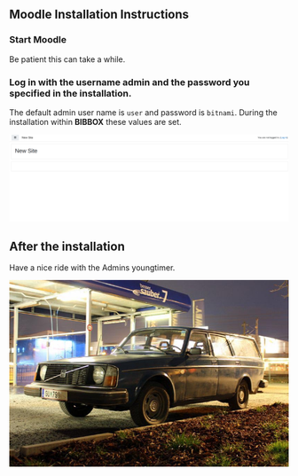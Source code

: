 ## Moodle Installation Instructions 

### Start Moodle

Be patient this can take a while.

### Log in with the username admin and the password you specified in the installation. 
The default admin user name is `user` and password is `bitnami`. During the installation within **BIBBOX** these values are set. 

![Screenshot01](assets/install-screen-01.png)


## After the installation
Have a nice ride with the Admins youngtimer.

![FINAL](assets/install-screen-final.jpg)
